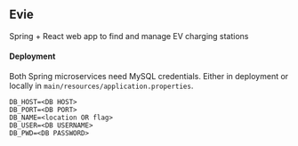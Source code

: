 ## Evie
Spring + React web app to find and manage EV charging stations


#### Deployment
Both Spring microservices need MySQL credentials. Either in deployment or locally in `main/resources/application.properties`.

```
DB_HOST=<DB HOST>
DB_PORT=<DB PORT>
DB_NAME=<location OR flag>
DB_USER=<DB USERNAME>
DB_PWD=<DB PASSWORD>
```